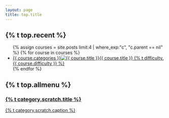 ```yaml
---
layout: page
title: top.title
---
```

<h2 id="newcourse">{% t top.recent %}</h2>
<ul class="top-course-list course-list">
{% assign courses = site.posts limit:4 | where_exp:"c",
"c.parent == nil" %}
{% for course in courses %}
<li><a href="{{course.url}}"><span>{{ course.categories }}</span><img src="/assets/course/{{ course.categories }}/{{ course.course-name }}{{ course.thumbnail }}" alt="{{ course.title }}">{{ course.title }} <span> {% t difficulty.{{ course.difficulty }} %} </span></a></li>
{% endfor %}
</ul>

<h2 id="allmenu">{% t top.allmenu %}</h2>
<div class="list-category">
  <a href="{{ site.baseurl }}/scratch" class="list-category-one">
    <h3>{% t category.scratch.title %}</h3>
    <p>{% t category.scratch.caption %}</p>
  </a>
</div>

